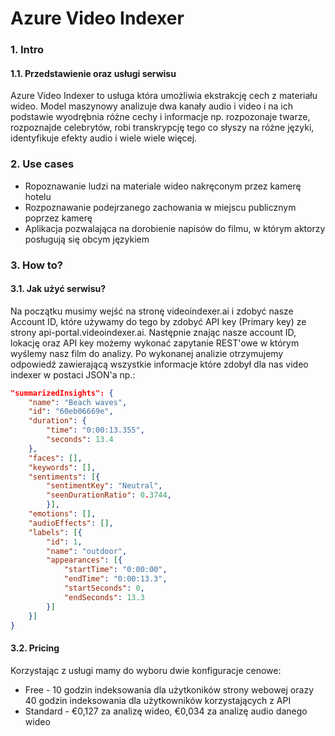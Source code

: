 # Azure Video Indexer

### 1. Intro
   #### 1.1. Przedstawienie oraz usługi serwisu

   Azure Video Indexer to usługa która umożliwia ekstrakcję cech z materiału wideo. Model maszynowy analizuje dwa kanały audio i video i na ich podstawie wyodrębnia różne cechy i informacje np. rozpozonaje twarze, rozpoznajde celebrytów, robi transkrypcję tego co słyszy na różne języki, identyfikuje efekty audio i wiele wiele więcej.

### 2. Use cases

   * Ropoznawanie ludzi na materiale wideo nakręconym przez kamerę hotelu
   * Rozpoznawanie podejrzanego zachowania w miejscu publicznym poprzez kamerę
   * Aplikacja pozwalająca na dorobienie napisów do filmu, w którym aktorzy posługują się obcym językiem   

### 3. How to?
   #### 3.1. Jak użyć serwisu?

   Na początku musimy wejść na stronę videoindexer.ai i zdobyć nasze Account ID, które używamy do tego by zdobyć API key (Primary key) ze strony api-portal.videoindexer.ai. Następnie znając nasze account ID, lokację oraz API key możemy wykonać zapytanie REST'owe w którym wyślemy nasz film do analizy. Po wykonanej analizie otrzymujemy odpowiedź zawierającą wszystkie informacje które zdobył dla nas video indexer w postaci JSON'a np.:

```json
"summarizedInsights": {
    "name": "Beach waves",
    "id": "60eb06669e",
    "duration": {
        "time": "0:00:13.355",
        "seconds": 13.4
    },
    "faces": [],
    "keywords": [],
    "sentiments": [{
        "sentimentKey": "Neutral",
        "seenDurationRatio": 0.3744,
        }],
    "emotions": [],
    "audioEffects": [],
    "labels": [{
        "id": 1,
        "name": "outdoor",
        "appearances": [{
            "startTime": "0:00:00",
            "endTime": "0:00:13.3",
            "startSeconds": 0,
            "endSeconds": 13.3
        }]
    }]
}
```

   #### 3.2. Pricing
   Korzystając z usługi mamy do wyboru dwie konfiguracje cenowe:
   - Free - 10 godzin indeksowania dla użytkoników strony webowej orazy 40 godzin indeksowania dla użytkowników korzystających z API
   - Standard - €0,127 za analizę wideo, €0,034 za analizę audio danego wideo

